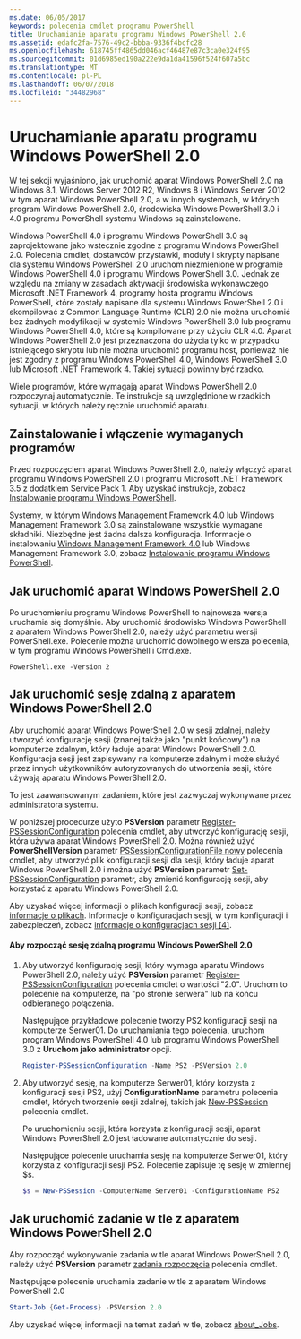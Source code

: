 ```yaml
---
ms.date: 06/05/2017
keywords: polecenia cmdlet programu PowerShell
title: Uruchamianie aparatu programu Windows PowerShell 2.0
ms.assetid: edafc2fa-7576-49c2-bbba-9336f4bcfc28
ms.openlocfilehash: 618745ff4865dd046acf46487e87c3ca0e324f95
ms.sourcegitcommit: 01d6985ed190a222e9da1da41596f524f607a5bc
ms.translationtype: MT
ms.contentlocale: pl-PL
ms.lasthandoff: 06/07/2018
ms.locfileid: "34482968"
---
```

# <a name="starting-the-windows-powershell-20-engine"></a>Uruchamianie aparatu programu Windows PowerShell 2.0

W tej sekcji wyjaśniono, jak uruchomić aparat Windows PowerShell 2.0 na Windows 8.1, Windows Server 2012 R2, Windows 8 i Windows Server 2012 w tym aparat Windows PowerShell 2.0, a w innych systemach, w których program Windows PowerShell 2.0, środowiska Windows PowerShell 3.0 i 4.0 programu PowerShell systemu Windows są zainstalowane.

Windows PowerShell 4.0 i programu Windows PowerShell 3.0 są zaprojektowane jako wstecznie zgodne z programu Windows PowerShell 2.0. Polecenia cmdlet, dostawców przystawki, moduły i skrypty napisane dla systemu Windows PowerShell 2.0 uruchom niezmienione w programie Windows PowerShell 4.0 i programu Windows PowerShell 3.0. Jednak ze względu na zmiany w zasadach aktywacji środowiska wykonawczego Microsoft .NET Framework 4, programy hosta programu Windows PowerShell, które zostały napisane dla systemu Windows PowerShell 2.0 i skompilować z Common Language Runtime (CLR) 2.0 nie można uruchomić bez żadnych modyfikacji w systemie Windows PowerShell 3.0 lub programu Windows PowerShell 4.0, które są kompilowane przy użyciu CLR 4.0. Aparat Windows PowerShell 2.0 jest przeznaczona do użycia tylko w przypadku istniejącego skryptu lub nie można uruchomić programu host, ponieważ nie jest zgodny z programu Windows PowerShell 4.0, Windows PowerShell 3.0 lub Microsoft .NET Framework 4. Takiej sytuacji powinny być rzadko.

Wiele programów, które wymagają aparat Windows PowerShell 2.0 rozpoczynaj automatycznie. Te instrukcje są uwzględnione w rzadkich sytuacji, w których należy ręcznie uruchomić aparatu.

## <a name="installing-and-enabling-required-programs"></a>Zainstalowanie i włączenie wymaganych programów

Przed rozpoczęciem aparat Windows PowerShell 2.0, należy włączyć aparat programu Windows PowerShell 2.0 i programu Microsoft .NET Framework 3.5 z dodatkiem Service Pack 1. Aby uzyskać instrukcje, zobacz [Instalowanie programu Windows PowerShell](Installing-Windows-PowerShell.md).

Systemy, w którym [Windows Management Framework 4.0](http://go.microsoft.com/fwlink/?LinkID=293881) lub Windows Management Framework 3.0 są zainstalowane wszystkie wymagane składniki. Niezbędne jest żadna dalsza konfiguracja. Informacje o instalowaniu [Windows Management Framework 4.0](http://go.microsoft.com/fwlink/?LinkID=293881) lub Windows Management Framework 3.0, zobacz [Instalowanie programu Windows PowerShell](Installing-Windows-PowerShell.md).

## <a name="how-to-start-the-windows-powershell-20-engine"></a>Jak uruchomić aparat Windows PowerShell 2.0

Po uruchomieniu programu Windows PowerShell to najnowsza wersja uruchamia się domyślnie. Aby uruchomić środowisko Windows PowerShell z aparatem Windows PowerShell 2.0, należy użyć parametru wersji PowerShell.exe. Polecenie można uruchomić dowolnego wiersza polecenia, w tym programu Windows PowerShell i Cmd.exe.

```
PowerShell.exe -Version 2
```

## <a name="how-to-start-a-remote-session-with-the-windows-powershell-20-engine"></a>Jak uruchomić sesję zdalną z aparatem Windows PowerShell 2.0

Aby uruchomić aparat Windows PowerShell 2.0 w sesji zdalnej, należy utworzyć konfigurację sesji (znanej także jako "punkt końcowy") na komputerze zdalnym, który ładuje aparat Windows PowerShell 2.0. Konfiguracja sesji jest zapisywany na komputerze zdalnym i może służyć przez innych użytkowników autoryzowanych do utworzenia sesji, które używają aparatu Windows PowerShell 2.0.

To jest zaawansowanym zadaniem, które jest zazwyczaj wykonywane przez administratora systemu.

W poniższej procedurze użyto **PSVersion** parametr [Register-PSSessionConfiguration](https://technet.microsoft.com/library/e9152ae2-bd6d-4056-9bc7-dc1893aa29ea) polecenia cmdlet, aby utworzyć konfigurację sesji, która używa aparat Windows PowerShell 2.0. Można również użyć **PowerShellVersion** parametr [PSSessionConfigurationFile nowy](https://technet.microsoft.com/library/5f3e3633-6e90-479c-aea9-ba45a1954866) polecenia cmdlet, aby utworzyć plik konfiguracji sesji dla sesji, który ładuje aparat Windows PowerShell 2.0 i można użyć **PSVersion** parametr [Set-PSSessionConfiguration](https://technet.microsoft.com/library/b21fbad3-1759-4260-b206-dcb8431cd6ea) parametr, aby zmienić konfigurację sesji, aby korzystać z aparatu Windows PowerShell 2.0.

Aby uzyskać więcej informacji o plikach konfiguracji sesji, zobacz [informacje o plikach](https://technet.microsoft.com/library/c7217447-1ebf-477b-a8ef-4dbe9a1473b8). Informacje o konfiguracjach sesji, w tym konfiguracji i zabezpieczeń, zobacz [informacje o konfiguracjach sesji [4]](https://technet.microsoft.com/library/a2fbe12a-350c-4d04-be50-24102824e3ab).

#### <a name="to-start-a-remote-windows-powershell-20-session"></a>Aby rozpocząć sesję zdalną programu Windows PowerShell 2.0

1. Aby utworzyć konfigurację sesji, który wymaga aparatu Windows PowerShell 2.0, należy użyć **PSVersion** parametr [Register-PSSessionConfiguration](https://technet.microsoft.com/library/e9152ae2-bd6d-4056-9bc7-dc1893aa29ea) polecenia cmdlet o wartości "2.0". Uruchom to polecenie na komputerze, na "po stronie serwera" lub na końcu odbieranego połączenia.

   Następujące przykładowe polecenie tworzy PS2 konfiguracji sesji na komputerze Serwer01. Do uruchamiania tego polecenia, uruchom program Windows PowerShell 4.0 lub programu Windows PowerShell 3.0 z **Uruchom jako administrator** opcji.

   ```powershell
   Register-PSSessionConfiguration -Name PS2 -PSVersion 2.0
   ```

2. Aby utworzyć sesję, na komputerze Serwer01, który korzysta z konfiguracji sesji PS2, użyj **ConfigurationName** parametru polecenia cmdlet, których tworzenie sesji zdalnej, takich jak [New-PSSession](https://technet.microsoft.com/library/76f6628c-054c-4eda-ba7a-a6f28daaa26f) polecenia cmdlet.

   Po uruchomieniu sesji, która korzysta z konfiguracji sesji, aparat Windows PowerShell 2.0 jest ładowane automatycznie do sesji.

   Następujące polecenie uruchamia sesję na komputerze Serwer01, który korzysta z konfiguracji sesji PS2. Polecenie zapisuje tę sesję w zmiennej $s.

   ```powershell
   $s = New-PSSession -ComputerName Server01 -ConfigurationName PS2
   ```

## <a name="how-to-start-a-background-job-with-the-windows-powershell-20-engine"></a>Jak uruchomić zadanie w tle z aparatem Windows PowerShell 2.0

Aby rozpocząć wykonywanie zadania w tle aparat Windows PowerShell 2.0, należy użyć **PSVersion** parametr [zadania rozpoczęcia](https://technet.microsoft.com/library/2bc04935-0deb-4ec0-b856-d7290cca6442) polecenia cmdlet.

Następujące polecenie uruchamia zadanie w tle z aparatem Windows PowerShell 2.0

```powershell
Start-Job {Get-Process} -PSVersion 2.0
```

Aby uzyskać więcej informacji na temat zadań w tle, zobacz [about_Jobs](/powershell/module/microsoft.powershell.core/about/about_jobs).